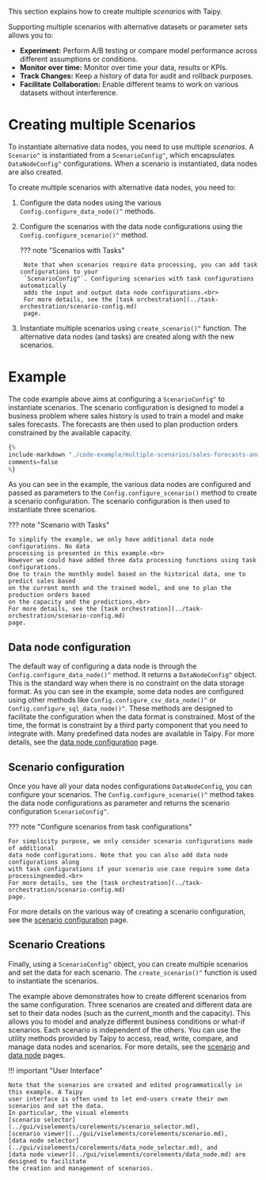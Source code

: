 This section explains how to create multiple *scenarios* with Taipy.

Supporting multiple scenarios with alternative datasets or parameter sets allows you to:

- **Experiment:** Perform A/B testing or compare model performance across different
    assumptions or conditions.
- **Monitor over time:** Monitor over time your data, results or KPIs.
- **Track Changes:** Keep a history of data for audit and rollback purposes.
- **Facilitate Collaboration:** Enable different teams to work on various datasets
    without interference.

# Creating multiple Scenarios

To instantiate alternative data nodes, you need to use multiple *scenarios*. A `Scenario^` is
instantiated from a `ScenarioConfig^`, which encapsulates `DataNodeConfig^` configurations.
When a scenario is instantiated, data nodes are also created.

To create multiple scenarios with alternative data nodes, you need to:

1. Configure the data nodes using the various `Config.configure_data_node()^` methods.<br>

2. Configure the scenarios with the data node configurations using the
    `Config.configure_scenario()^` method.<br>

    ??? note "Scenarios with Tasks"

        Note that when scenarios require data processing, you can add task configurations to your
        `ScenarioConfig^`. Configuring scenarios with task configurations automatically
        adds the input and output data node configurations.<br>
        For more details, see the [task orchestration](../task-orchestration/scenario-config.md)
        page.

3. Instantiate multiple scenarios using `create_scenario()^` function. The alternative
    data nodes (and tasks) are created along with the new scenarios.


# Example

The code example above aims at configuring a `ScenarioConfig^` to instantiate scenarios.
The scenario configuration is designed to model a business problem where sales
history is used to train a model and make sales forecasts. The forecasts are then used
to plan production orders constrained by the available capacity.

```python linenums="1"
{%
include-markdown "./code-example/multiple-scenarios/sales-forecasts-and-prod-orders.py"
comments=false
%}
```

As you can see in the example, the various data nodes are configured and passed as parameters
to the `Config.configure_scenario()` method to create a scenario configuration. The scenario
configuration is then used to instantiate three scenarios.

??? note "Scenario with Tasks"

    To simplify the example, we only have additional data node configurations. No data
    processing is presented in this example.<br>
    However we could have added three data processing functions using task configurations.
    One to train the monthly model based on the historical data, one to predict sales based
    on the current month and the trained model, and one to plan the production orders based
    on the capacity and the predictions.<br>
    For more details, see the [task orchestration](../task-orchestration/scenario-config.md)
    page.

## Data node configuration

The default way of configuring a data node is through the `Config.configure_data_node()^` method.
It returns a `DataNodeConfig^` object. This is the standard way when there is no constraint on
the data storage format. As you can see in the example, some data nodes are configured using
other methods like `Config.configure_csv_data_node()^` or `Config.configure_sql_data_node()^`.
These methods are designed to facilitate the configuration when the data format is constrained.
Most of the time, the format is constraint by a third party component that you need to integrate
with. Many predefined data nodes are available in Taipy. For more details, see the
[data node configuration](../data-integration/data-node-config.md) page.

## Scenario configuration

Once you have all your data nodes configurations `DataNodeConfig`, you can configure your scenarios. The
`Config.configure_scenario()^` method takes the data node configurations as parameter
and returns the scenario configuration `ScenarioConfig^`.

??? note "Configure scenarios from task configurations"

    For simplicity purpose, we only consider scenario configurations made of additional
    data node configurations. Note that you can also add data node configurations along
    with task configurations if your scenario use case require some data processingneeded.<br>
    For more details, see the [task orchestration](../task-orchestration/scenario-config.md)
    page.

For more details on the various way of creating a scenario configuration, see the
[scenario configuration](../sdm/scenario/scenario-config.md) page.

## Scenario Creations

Finally, using a `ScenarioConfig^` object, you can create multiple scenarios and set the data
for each scenario. The `create_scenario()^` function is used to instantiate the scenarios.

The example above demonstrates how to create different scenarios from the same configuration.
Three scenarios are created and different data are set to their data nodes (such as the
current_month and the capacity). This allows you to model and analyze different business
conditions or what-if scenarios. Each scenario is independent of the others. You can use the
utility methods provided by Taipy to access, read, write, compare, and manage data nodes and
scenarios.
For more details, see the [scenario](../sdm/scenario/index.md) and
[data node](../sdm/data-node/index.md) pages.

!!! important "User Interface"

    Note that the scenarios are created and edited programmatically in this example. A Taipy
    user interface is often used to let end-users create their own scenarios and set the data.
    In particular, the visual elements
    [scenario selector](../gui/viselements/corelements/scenario_selector.md),
    [scenario viewer](../gui/viselements/corelements/scenario.md),
    [data node selector](../gui/viselements/corelements/data_node_selector.md), and
    [data node viewer](../gui/viselements/corelements/data_node.md) are designed to facilitate
    the creation and management of scenarios.

